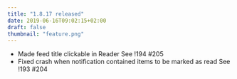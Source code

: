 ```yaml
---
title: "1.8.17 released"
date: 2019-06-16T09:02:15+02:00
draft: false
thumbnail: "feature.png"
---
```


*   Made feed title clickable in Reader
    See !194 #205
*   Fixed crash when notification contained items to be marked as read
    See !193 #204

